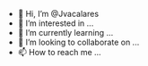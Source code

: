 - 👋 Hi, I’m @Jvacalares
- 👀 I’m interested in ...
- 🌱 I’m currently learning ...
- 💞️ I’m looking to collaborate on ...
- 📫 How to reach me ...

<!---
Jvacalares/Jvacalares is a ✨ special ✨ repository because its `README.md` (this file) appears on your GitHub profile.
You can click the Preview link to take a look at your changes.
--->
